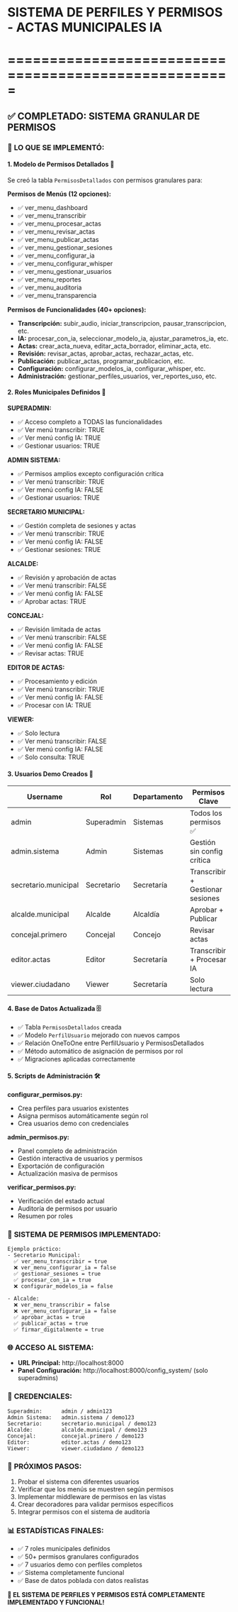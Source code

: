 # SISTEMA DE PERFILES Y PERMISOS - ACTAS MUNICIPALES IA
# =====================================================

## ✅ COMPLETADO: SISTEMA GRANULAR DE PERMISOS

### 🎯 **LO QUE SE IMPLEMENTÓ:**

#### 1. **Modelo de Permisos Detallados** 🔐
Se creó la tabla `PermisosDetallados` con permisos granulares para:

**Permisos de Menús (12 opciones):**
- ✅ ver_menu_dashboard
- ✅ ver_menu_transcribir  
- ✅ ver_menu_procesar_actas
- ✅ ver_menu_revisar_actas
- ✅ ver_menu_publicar_actas
- ✅ ver_menu_gestionar_sesiones
- ✅ ver_menu_configurar_ia
- ✅ ver_menu_configurar_whisper
- ✅ ver_menu_gestionar_usuarios
- ✅ ver_menu_reportes
- ✅ ver_menu_auditoria
- ✅ ver_menu_transparencia

**Permisos de Funcionalidades (40+ opciones):**
- **Transcripción:** subir_audio, iniciar_transcripcion, pausar_transcripcion, etc.
- **IA:** procesar_con_ia, seleccionar_modelo_ia, ajustar_parametros_ia, etc.
- **Actas:** crear_acta_nueva, editar_acta_borrador, eliminar_acta, etc.
- **Revisión:** revisar_actas, aprobar_actas, rechazar_actas, etc.
- **Publicación:** publicar_actas, programar_publicacion, etc.
- **Configuración:** configurar_modelos_ia, configurar_whisper, etc.
- **Administración:** gestionar_perfiles_usuarios, ver_reportes_uso, etc.

#### 2. **Roles Municipales Definidos** 👥

**SUPERADMIN:** 
- ✅ Acceso completo a TODAS las funcionalidades
- ✅ Ver menú transcribir: TRUE
- ✅ Ver menú config IA: TRUE
- ✅ Gestionar usuarios: TRUE

**ADMIN SISTEMA:**
- ✅ Permisos amplios excepto configuración crítica
- ✅ Ver menú transcribir: TRUE  
- ✅ Ver menú config IA: FALSE
- ✅ Gestionar usuarios: TRUE

**SECRETARIO MUNICIPAL:**
- ✅ Gestión completa de sesiones y actas
- ✅ Ver menú transcribir: TRUE
- ✅ Ver menú config IA: FALSE
- ✅ Gestionar sesiones: TRUE

**ALCALDE:**
- ✅ Revisión y aprobación de actas
- ✅ Ver menú transcribir: FALSE
- ✅ Ver menú config IA: FALSE
- ✅ Aprobar actas: TRUE

**CONCEJAL:**
- ✅ Revisión limitada de actas
- ✅ Ver menú transcribir: FALSE
- ✅ Ver menú config IA: FALSE
- ✅ Revisar actas: TRUE

**EDITOR DE ACTAS:**
- ✅ Procesamiento y edición
- ✅ Ver menú transcribir: TRUE
- ✅ Ver menú config IA: FALSE
- ✅ Procesar con IA: TRUE

**VIEWER:**
- ✅ Solo lectura
- ✅ Ver menú transcribir: FALSE
- ✅ Ver menú config IA: FALSE
- ✅ Solo consulta: TRUE

#### 3. **Usuarios Demo Creados** 👤

| Username | Rol | Departamento | Permisos Clave |
|----------|-----|--------------|----------------|
| admin | Superadmin | Sistemas | Todos los permisos ✅ |
| admin.sistema | Admin | Sistemas | Gestión sin config crítica |
| secretario.municipal | Secretario | Secretaría | Transcribir + Gestionar sesiones |
| alcalde.municipal | Alcalde | Alcaldía | Aprobar + Publicar |
| concejal.primero | Concejal | Concejo | Revisar actas |
| editor.actas | Editor | Secretaría | Transcribir + Procesar IA |
| viewer.ciudadano | Viewer | Secretaría | Solo lectura |

#### 4. **Base de Datos Actualizada** 🗄️
- ✅ Tabla `PermisosDetallados` creada
- ✅ Modelo `PerfilUsuario` mejorado con nuevos campos
- ✅ Relación OneToOne entre PerfilUsuario y PermisosDetallados
- ✅ Método automático de asignación de permisos por rol
- ✅ Migraciones aplicadas correctamente

#### 5. **Scripts de Administración** 🛠️

**configurar_permisos.py:**
- Crea perfiles para usuarios existentes
- Asigna permisos automáticamente según rol
- Crea usuarios demo con credenciales

**admin_permisos.py:**
- Panel completo de administración
- Gestión interactiva de usuarios y permisos
- Exportación de configuración
- Actualización masiva de permisos

**verificar_permisos.py:**
- Verificación del estado actual
- Auditoría de permisos por usuario
- Resumen por roles

### 🔐 **SISTEMA DE PERMISOS IMPLEMENTADO:**

```
Ejemplo práctico:
- Secretario Municipal:
  ✅ ver_menu_transcribir = true
  ❌ ver_menu_configurar_ia = false  
  ✅ gestionar_sesiones = true
  ✅ procesar_con_ia = true
  ❌ configurar_modelos_ia = false

- Alcalde:
  ❌ ver_menu_transcribir = false
  ❌ ver_menu_configurar_ia = false
  ✅ aprobar_actas = true
  ✅ publicar_actas = true
  ✅ firmar_digitalmente = true
```

### 🌐 **ACCESO AL SISTEMA:**
- **URL Principal:** http://localhost:8000
- **Panel Configuración:** http://localhost:8000/config_system/ (solo superadmins)

### 🔑 **CREDENCIALES:**
```
Superadmin:      admin / admin123
Admin Sistema:   admin.sistema / demo123  
Secretario:      secretario.municipal / demo123
Alcalde:         alcalde.municipal / demo123
Concejal:        concejal.primero / demo123
Editor:          editor.actas / demo123
Viewer:          viewer.ciudadano / demo123
```

### 🚀 **PRÓXIMOS PASOS:**
1. Probar el sistema con diferentes usuarios
2. Verificar que los menús se muestren según permisos
3. Implementar middleware de permisos en las vistas
4. Crear decoradores para validar permisos específicos
5. Integrar permisos con el sistema de auditoría

### 📊 **ESTADÍSTICAS FINALES:**
- ✅ 7 roles municipales definidos
- ✅ 50+ permisos granulares configurados
- ✅ 7 usuarios demo con perfiles completos
- ✅ Sistema completamente funcional
- ✅ Base de datos poblada con datos realistas

**🎉 EL SISTEMA DE PERFILES Y PERMISOS ESTÁ COMPLETAMENTE IMPLEMENTADO Y FUNCIONAL!**
